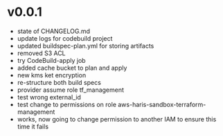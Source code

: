 # v0.0.1

* state of CHANGELOG.md
* update logs for codebuild project
* updated buildspec-plan.yml for storing artifacts
* removed S3 ACL
* try CodeBuild-apply job
* added cache bucket to plan and apply
* new kms ket encryption
* re-structure both build specs
* provider assume role tf_management
* test wrong external_id
* test change to permissions on role aws-haris-sandbox-terraform-management
* works, now going to change permission to another IAM to ensure this time it fails

